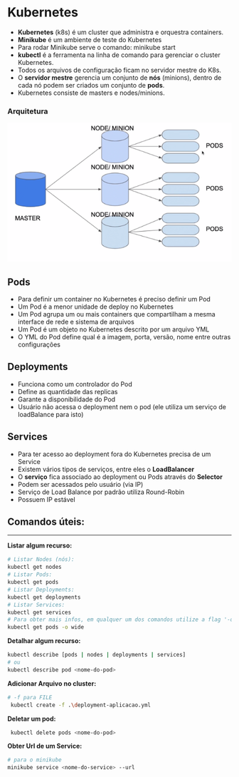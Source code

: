 # Kubernetes

- **Kubernetes** (k8s) é um cluster que administra e orquestra containers.
- **Minikube** é um ambiente de teste do Kubernetes
- Para rodar Minikube serve o comando: minikube start
- **kubectl** é a ferramenta na linha de comando para gerenciar o cluster Kubernetes.
- Todos os arquivos de configuração ficam no servidor mestre do K8s.
- O **servidor mestre** gerencia um conjunto de **nós** (minions), dentro de cada nó podem ser criados um conjunto de **pods**.
- Kubernetes consiste de masters e nodes/minions.
### **Arquitetura**
![Arquitetura Kubernetes](./imgs/k8s_arch.png)

## Pods
- Para definir um container no Kubernetes é preciso definir um Pod
- Um Pod é a menor unidade de deploy no Kubernetes
- Um Pod agrupa um ou mais containers que compartilham a mesma interface de rede e sistema de arquivos
- Um Pod é um objeto no Kubernetes descrito por um arquivo YML
- O YML do Pod define qual é a imagem, porta, versão, nome entre outras configurações

## Deployments
- Funciona como um controlador do Pod
- Define as quantidade das replicas
- Garante a disponibilidade do Pod
- Usuário não acessa o deployment nem o pod (ele utiliza um serviço de loadBalance para isto)

## Services
- Para ter acesso ao deployment fora do Kubernetes precisa de um Service
- Existem vários tipos de serviços, entre eles o **LoadBalancer**
- O **serviço** fica associado ao deployment ou Pods através do **Selector**
- Podem ser acessados pelo usuário (via IP)
- Serviço de Load Balance por padrão utiliza Round-Robin
- Possuem IP estável

## Comandos úteis:
------

**Listar algum recurso:**
```bash
# Listar Nodes (nós):
kubectl get nodes
# Listar Pods:
kubectl get pods
# Listar Deployments:
kubectl get deployments
# Listar Services:
kubectl get services
# Para obter mais infos, em qualquer um dos comandos utilize a flag '-o wide'
kubectl get pods -o wide
```

**Detalhar algum recurso:**
```bash
kubectl describe [pods | nodes | deployments | services]
# ou 
kubectl describe pod <nome-do-pod>
```

**Adicionar Arquivo no cluster:**
```bash
# -f para FILE
 kubectl create -f .\deployment-aplicacao.yml
```

**Deletar um pod:**
```bash
 kubectl delete pods <nome-do-pod>
```

**Obter Url de um Service:**
```bash
# para o minikube
minikube service <nome-do-service> --url
```